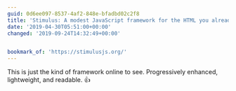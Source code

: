 ```yaml
---
guid: 0d6ee097-8537-4af2-848e-bfadbd02c2f8
title: 'Stimulus: A modest JavaScript framework for the HTML you already have.'
date: '2019-04-30T05:51:00+00:00'
changed: '2019-09-24T14:32:49+00:00'


bookmark_of: 'https://stimulusjs.org/'
---
```


This is just the kind of framework online to see. Progressively enhanced, lightweight, and readable. 👍
